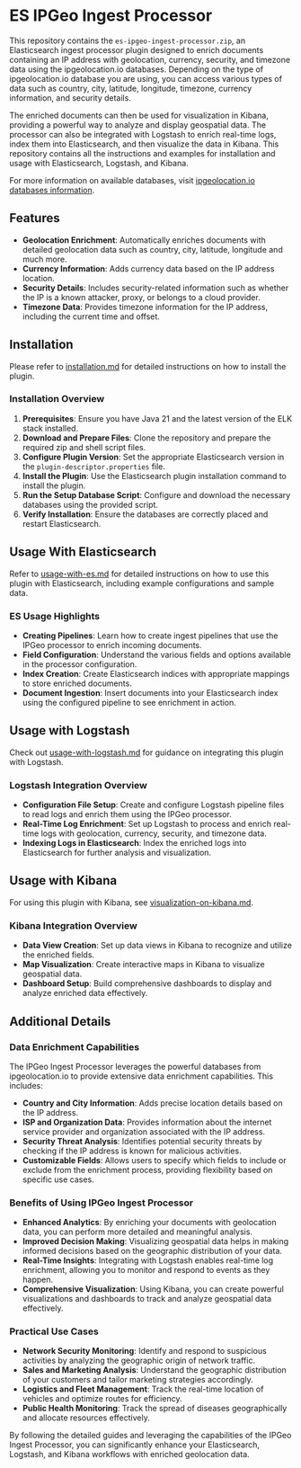 # ES IPGeo Ingest Processor

This repository contains the `es-ipgeo-ingest-processor.zip`, an Elasticsearch ingest processor plugin designed to enrich documents containing an IP address with geolocation, currency, security, and timezone data using the ipgeolocation.io databases. Depending on the type of ipgeolocation.io database you are using, you can access various types of data such as country, city, latitude, longitude, timezone, currency information, and security details.

The enriched documents can then be used for visualization in Kibana, providing a powerful way to analyze and display geospatial data. The processor can also be integrated with Logstash to enrich real-time logs, index them into Elasticsearch, and then visualize the data in Kibana. This repository contains all the instructions and examples for installation and usage with Elasticsearch, Logstash, and Kibana.

For more information on available databases, visit [ipgeolocation.io databases information](https://ipgeolocation.io/db-pricing.html).

## Features

- **Geolocation Enrichment**: Automatically enriches documents with detailed geolocation data such as country, city, latitude, longitude and much more.
- **Currency Information**: Adds currency data based on the IP address location.
- **Security Details**: Includes security-related information such as whether the IP is a known attacker, proxy, or belongs to a cloud provider.
- **Timezone Data**: Provides timezone information for the IP address, including the current time and offset.

## Installation

Please refer to [installation.md](docs/installation.md) for detailed instructions on how to install the plugin.

### Installation Overview

1. **Prerequisites**: Ensure you have Java 21 and the latest version of the ELK stack installed.
2. **Download and Prepare Files**: Clone the repository and prepare the required zip and shell script files.
3. **Configure Plugin Version**: Set the appropriate Elasticsearch version in the `plugin-descriptor.properties` file.
4. **Install the Plugin**: Use the Elasticsearch plugin installation command to install the plugin.
5. **Run the Setup Database Script**: Configure and download the necessary databases using the provided script.
6. **Verify Installation**: Ensure the databases are correctly placed and restart Elasticsearch.

## Usage With Elasticsearch

Refer to [usage-with-es.md](docs/usage-with-es.md) for detailed instructions on how to use this plugin with Elasticsearch, including example configurations and sample data.

### ES Usage Highlights

- **Creating Pipelines**: Learn how to create ingest pipelines that use the IPGeo processor to enrich incoming documents.
- **Field Configuration**: Understand the various fields and options available in the processor configuration.
- **Index Creation**: Create Elasticsearch indices with appropriate mappings to store enriched documents.
- **Document Ingestion**: Insert documents into your Elasticsearch index using the configured pipeline to see enrichment in action.

## Usage with Logstash

Check out [usage-with-logstash.md](docs/usage-with-logstash.md) for guidance on integrating this plugin with Logstash.

### Logstash Integration Overview

- **Configuration File Setup**: Create and configure Logstash pipeline files to read logs and enrich them using the IPGeo processor.
- **Real-Time Log Enrichment**: Set up Logstash to process and enrich real-time logs with geolocation, currency, security, and timezone data.
- **Indexing Logs in Elasticsearch**: Index the enriched logs into Elasticsearch for further analysis and visualization.

## Usage with Kibana

For using this plugin with Kibana, see [visualization-on-kibana.md](docs/visualization-on-kibana.md).

### Kibana Integration Overview

- **Data View Creation**: Set up data views in Kibana to recognize and utilize the enriched fields.
- **Map Visualization**: Create interactive maps in Kibana to visualize geospatial data.
- **Dashboard Setup**: Build comprehensive dashboards to display and analyze enriched data effectively.

## Additional Details

### Data Enrichment Capabilities

The IPGeo Ingest Processor leverages the powerful databases from ipgeolocation.io to provide extensive data enrichment capabilities. This includes:

- **Country and City Information**: Adds precise location details based on the IP address.
- **ISP and Organization Data**: Provides information about the internet service provider and organization associated with the IP address.
- **Security Threat Analysis**: Identifies potential security threats by checking if the IP address is known for malicious activities.
- **Customizable Fields**: Allows users to specify which fields to include or exclude from the enrichment process, providing flexibility based on specific use cases.

### Benefits of Using IPGeo Ingest Processor

- **Enhanced Analytics**: By enriching your documents with geolocation data, you can perform more detailed and meaningful analysis.
- **Improved Decision Making**: Visualizing geospatial data helps in making informed decisions based on the geographic distribution of your data.
- **Real-Time Insights**: Integrating with Logstash enables real-time log enrichment, allowing you to monitor and respond to events as they happen.
- **Comprehensive Visualization**: Using Kibana, you can create powerful visualizations and dashboards to track and analyze geospatial data effectively.

### Practical Use Cases

- **Network Security Monitoring**: Identify and respond to suspicious activities by analyzing the geographic origin of network traffic.
- **Sales and Marketing Analysis**: Understand the geographic distribution of your customers and tailor marketing strategies accordingly.
- **Logistics and Fleet Management**: Track the real-time location of vehicles and optimize routes for efficiency.
- **Public Health Monitoring**: Track the spread of diseases geographically and allocate resources effectively.

By following the detailed guides and leveraging the capabilities of the IPGeo Ingest Processor, you can significantly enhance your Elasticsearch, Logstash, and Kibana workflows with enriched geolocation data.